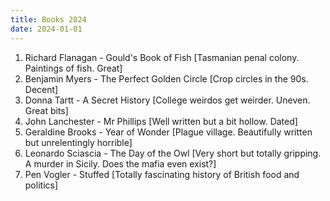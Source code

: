 ```yaml
---
title: Books 2024
date: 2024-01-01
---
```


1. Richard Flanagan - Gould's Book of Fish [Tasmanian penal colony. Paintings of fish. Great]
1. Benjamin Myers - The Perfect Golden Circle [Crop circles in the 90s. Decent]
1. Donna Tartt - A Secret History [College weirdos get weirder. Uneven. Great bits]
1. John Lanchester - Mr Phillips [Well written but a bit hollow. Dated]
1. Geraldine Brooks - Year of Wonder [Plague village. Beautifully written but unrelentingly horrible]
1. Leonardo Sciascia - The Day of the Owl [Very short but totally gripping. A murder in Sicily. Does the mafia even exist?]
1. Pen Vogler - Stuffed [Totally fascinating history of British food and politics]
